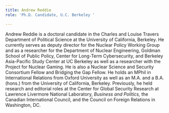 ```yaml
---
title: Andrew Reddie
role: 'Ph.D. Candidate, U.C. Berkeley '

---
```

Andrew Reddie is a doctoral candidate in the Charles and Louise Travers Department of Political Science at the University of California, Berkeley. He currently serves as deputy director for the Nuclear Policy Working Group and as a researcher for the Department of Nuclear Engineering, Goldman School of Public Policy, Center for Long-Term Cybersecurity, and Berkeley Asia-Pacific Study Center at UC Berkeley as well as a researcher with the Project for Nuclear Gaming. He is also a Nuclear Science and Security Consortium Fellow and Bridging the Gap Fellow. He holds an MPhil in International Relations from Oxford University as well as an M.A. and a B.A. (hons.) from the University of California, Berkeley. Previously, he held research and editorial roles at the Center for Global Security Research at Lawrence Livermore National Laboratory, _Business and Politics,_ the Canadian International Council, and the Council on Foreign Relations in Washington, DC.